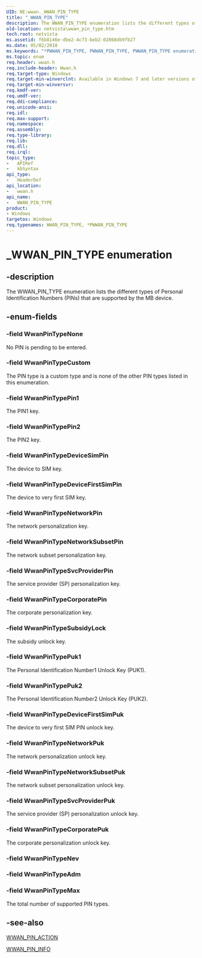 ```yaml
---
UID: NE:wwan._WWAN_PIN_TYPE
title: "_WWAN_PIN_TYPE"
description: The WWAN_PIN_TYPE enumeration lists the different types of Personal Identification Numbers (PINs) that are supported by the MB device.
old-location: netvista\wwan_pin_type.htm
tech.root: netvista
ms.assetid: f6b8146e-dbe2-4c73-beb2-02868db9fb27
ms.date: 05/02/2018
ms.keywords: "*PWWAN_PIN_TYPE, PWWAN_PIN_TYPE, PWWAN_PIN_TYPE enumeration pointer [Network Drivers Starting with Windows Vista], WWAN_PIN_TYPE, WWAN_PIN_TYPE enumeration [Network Drivers Starting with Windows Vista], WwanPinTypeCorporatePin, WwanPinTypeCorporatePuk, WwanPinTypeCustom, WwanPinTypeDeviceFirstSimPin, WwanPinTypeDeviceFirstSimPuk, WwanPinTypeDeviceSimPin, WwanPinTypeMax, WwanPinTypeNetworkPin, WwanPinTypeNetworkPuk, WwanPinTypeNetworkSubsetPin, WwanPinTypeNetworkSubsetPuk, WwanPinTypeNone, WwanPinTypePin1, WwanPinTypePin2, WwanPinTypePuk1, WwanPinTypePuk2, WwanPinTypeSubsidyLock, WwanPinTypeSvcProviderPin, WwanPinTypeSvcProviderPuk, WwanRef_f94cf79e-63f3-47e9-bd40-beb9cd32f0b8.xml, _WWAN_PIN_TYPE, netvista.wwan_pin_type, wwan/PWWAN_PIN_TYPE, wwan/WWAN_PIN_TYPE, wwan/WwanPinTypeCorporatePin, wwan/WwanPinTypeCorporatePuk, wwan/WwanPinTypeCustom, wwan/WwanPinTypeDeviceFirstSimPin, wwan/WwanPinTypeDeviceFirstSimPuk, wwan/WwanPinTypeDeviceSimPin, wwan/WwanPinTypeMax, wwan/WwanPinTypeNetworkPin, wwan/WwanPinTypeNetworkPuk, wwan/WwanPinTypeNetworkSubsetPin, wwan/WwanPinTypeNetworkSubsetPuk, wwan/WwanPinTypeNone, wwan/WwanPinTypePin1, wwan/WwanPinTypePin2, wwan/WwanPinTypePuk1, wwan/WwanPinTypePuk2, wwan/WwanPinTypeSubsidyLock, wwan/WwanPinTypeSvcProviderPin, wwan/WwanPinTypeSvcProviderPuk"
ms.topic: enum
req.header: wwan.h
req.include-header: Wwan.h
req.target-type: Windows
req.target-min-winverclnt: Available in Windows 7 and later versions of Windows.
req.target-min-winversvr: 
req.kmdf-ver: 
req.umdf-ver: 
req.ddi-compliance: 
req.unicode-ansi: 
req.idl: 
req.max-support: 
req.namespace: 
req.assembly: 
req.type-library: 
req.lib: 
req.dll: 
req.irql: 
topic_type:
-	APIRef
-	kbSyntax
api_type:
-	HeaderDef
api_location:
-	wwan.h
api_name:
-	WWAN_PIN_TYPE
product:
- Windows
targetos: Windows
req.typenames: WWAN_PIN_TYPE, *PWWAN_PIN_TYPE
---
```


# _WWAN_PIN_TYPE enumeration


## -description


The WWAN_PIN_TYPE enumeration lists the different types of Personal Identification Numbers (PINs)
  that are supported by the MB device.


## -enum-fields




### -field WwanPinTypeNone

No PIN is pending to be entered.


### -field WwanPinTypeCustom

The PIN type is a custom type and is none of the other PIN types listed in this
     enumeration.


### -field WwanPinTypePin1

The PIN1 key.


### -field WwanPinTypePin2

The PIN2 key.


### -field WwanPinTypeDeviceSimPin

The device to SIM key.


### -field WwanPinTypeDeviceFirstSimPin

The device to very first SIM key.


### -field WwanPinTypeNetworkPin

The network personalization key.


### -field WwanPinTypeNetworkSubsetPin

The network subset personalization key.


### -field WwanPinTypeSvcProviderPin

The service provider (SP) personalization key.


### -field WwanPinTypeCorporatePin

The corporate personalization key.


### -field WwanPinTypeSubsidyLock

The subsidy unlock key.


### -field WwanPinTypePuk1

The Personal Identification Number1 Unlock Key (PUK1).


### -field WwanPinTypePuk2

The Personal Identification Number2 Unlock Key (PUK2).


### -field WwanPinTypeDeviceFirstSimPuk

The device to very first SIM PIN unlock key.


### -field WwanPinTypeNetworkPuk

The network personalization unlock key.


### -field WwanPinTypeNetworkSubsetPuk

The network subset personalization unlock key.


### -field WwanPinTypeSvcProviderPuk

The service provider (SP) personalization unlock key.


### -field WwanPinTypeCorporatePuk

The corporate personalization unlock key.


### -field WwanPinTypeNev


### -field WwanPinTypeAdm


### -field WwanPinTypeMax

The total number of supported PIN types.


## -see-also




<a href="https://msdn.microsoft.com/library/windows/hardware/ff571213">WWAN_PIN_ACTION</a>



<a href="https://msdn.microsoft.com/library/windows/hardware/ff571216">WWAN_PIN_INFO</a>
 

 

